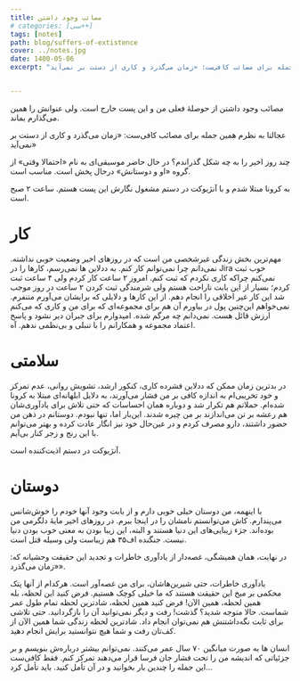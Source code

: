 ```yaml
---
title: مصائب وجود داشتن
# categories: [سی++]
tags: [notes]
path: blog/suffers-of-extistence
cover: ../notes.jpg
date: 1400-05-06
excerpt: "به کرونا مبتلا شدم و با آنژیوکت در دستم مشغول نگارش این پست هستم. ساعت ۲ صبح است. عجالتا به نظرم همین جمله برای مصائب کافی‌ست: «زمان می‌گذرد و کاری از دستت بر نمی‌آید»"


---
```




مصائب وجود داشتن از حوصلهٔ فعلی من و این پست خارج است. ولی عنوانش را همین می‌گذارم بماند.

عجالتا به نظرم همین جمله برای مصائب کافی‌ست: «زمان می‌گذرد و کاری از دستت بر نمی‌آید»

چند روز اخیر را به چه شکل گذراندم؟ در حال حاضر موسیقی‌ای به نام «احتمالا وقتی» از گروه «او و دوستانش» درحال پخش است. مناسب است.

به کرونا مبتلا شدم و با آنژیوکت در دستم مشغول نگارش این پست هستم. ساعت ۲ صبح است.

# کار

مهم‌ترین بخش زندگی غیرشخصی من است که در روزهای اخیر وضعیت خوبی نداشته. نمی‌دانم چرا نمی‌توانم کار کنم. به ددلاین ها نمی‌رسم، کارها را در Jira خوب ثبت نمی‌کنم چراکه کاری نکردم که ثبت کنم. امروز ۲ ساعت کار کردم ولی ۴ ساعت ثبت کردم؛ بسیار از این بابت ناراحت هستم ولی شرمندگی ثبت کردن ۲ ساعت در روز موجب شد این کار غیر اخلاقی را انجام دهم. از این کارها و دلایلی که برایشان می‌آورم متنفرم. نمی‌خواهم این‌چنین پول در بیاورم آن هم برای مجموعه‌ای که برای من و کاری که می‌کنم ارزش قائل هست. نمی‌دانم چه مرگم شده. امیدوارم برای جبران دیر نشود و پاسخ اعتماد مجموعه و همکارانم را با تنبلی و بی‌نظمی ندهم. آه.

# سلامتی

در بدترین زمان ممکن که ددلاین فشرده کاری، کنکور ارشد، تشویش روانی، عدم تمرکز و خود تخریبی‌ام به اندازه کافی بر من فشار می‌آورند، به دلایل ابلهانه‌ای مبتلا به کرونا شده‌ام. حملاتم هم تکرار شد و دوباره همان احساسات که حتی تلاش برای یادآوری‌شان هم رعشه بر تن می‌اندازند بر من چیره شدند. این‌بار اما، تنها نبودم. دوستانم در ذهن من حضور داشتند، دارو مصرف کردم و در عین‌حال خود نیز انگار عادت کرده و بهتر می‌توانم با این رنج و زجر کنار بی‌آیم.

آنژیوکت در دستم اذیت‌کننده است.

# دوستان

با اینهمه، من دوستان خیلی خوبی دارم و از بابت وجود آنها خودم را خوش‌شانس می‌پندارم. کاش می‌توانستم نامشان را در اینجا ببرم. در روزهای اخیر مایهٔ دلگرمی من بوده‌اند. جزء زیبایی‌های این دنیا هستند و البته، این زیبا بودن به معنی خوب بودن دنیا نیست. جنگنده اف۳۵ هم زیباست ولی وسیله قتل است.



در نهایت، همان همیشگی، غصه‌دار از یادآوری خاطرات و تجدید این حقیقت وحشیانه که: «زمان می‌گذرد».

یادآوری خاطرات، حتی شیرین‌هاشان، برای من غصه‌آور است. هرکدام از آنها پتک محکمی بر میخ این حقیقت هستند که ما خیلی کوچک هستیم. فرض کنید این لحظه، بله همین لحظه، همین الآن! فرض کنید همین لحظه، شادترین لحظه تمام طول عمر شماست. حالا متوجه شدید؟ گذشت! رفت و دیگر نمی‌توانید آن را بازگردانید. حتی تلاشی برای ثابت نگه‌داشتنش هم نمی‌توان انجام داد. شاد‌ترین لحظه زندگی شما همین الآن از کف‌تان رفت و شما هیچ نتوانستید برایش انجام دهید.

انسان ها به صورت میانگین ۷۰ سال عمر می‌کنند. نمی‌توانم بیشتر درباره‌ش بنویسم و بر جزئیاتی که اندیشه من را تحت فشار جان فرسا قرار می‌دهند تمرکز کنم. فقط کافی‌ست این جمله را چندین بار بخوانید و در آن تأمل کنید. باید تأمل کرد...
